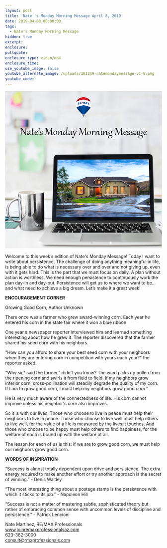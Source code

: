 ```yaml
---
layout: post
title: 'Nate''s Monday Morning Message April 8, 2019'
date: 2019-04-08 00:00:00
tags:
  - Nate's Monday Morning Message
hidden: true
excerpt:
enclosure:
pullquote:
enclosure_type: video/mp4
enclosure_time:
use_youtube_image: false
youtube_alternate_image: /uploads/181219-natemondaymessage-v1-8.png
youtube_code:
---
```


![](/uploads/181219-natemondaymessage-v1-7.png)

Welcome to this week’s edition of Nate's Monday Message! Today I want to write about persistence. The challenge of doing anything meaningful in life, is being able to do what is necessary over and over and not giving up, even with it gets hard. This is the part that we must focus on daily. A plan without action is worthless. We need enough persistence to continuously work the plan day-in and day-out. Persistence will get us to where we want to be…and what need to achieve a big dream. Let’s make it a great week!

**ENCOURAGEMENT CORNER**

Growing Good Corn, Author Unknown

There once was a farmer who grew award-winning corn. Each year he entered his corn in the state fair where it won a blue ribbon.

One year a newspaper reporter interviewed him and learned something interesting about how he grew it. The reporter discovered that the farmer shared his seed corn with his neighbors.

"How can you afford to share your best seed corn with your neighbors when they are entering corn in competition with yours each year?" the reporter asked.

"Why sir," said the farmer," didn't you know? The wind picks up pollen from the ripening corn and swirls it from field to field. If my neighbors grow inferior corn, cross-pollination will steadily degrade the quality of my corn. If I am to grow good corn, I must help my neighbors grow good corn."

He is very much aware of the connectedness of life. His corn cannot improve unless his neighbor's corn also improves.

So it is with our lives. Those who choose to live in peace must help their neighbors to live in peace. Those who choose to live well must help others to live well, for the value of a life is measured by the lives it touches. And those who choose to be happy must help others to find happiness, for the welfare of each is bound up with the welfare of all.

The lesson for each of us is this: if we are to grow good corn, we must help our neighbors grow good corn.&nbsp;

**WORDS OF INSPIRATION**

“Success is almost totally dependent upon drive and persistence. The extra energy required to make another effort or try another approach is the secret of winning.” - Denis Waitley

“The most interesting thing about a postage stamp is the persistence with which it sticks to its job.” - Napoleon Hill

“Success is not a matter of mastering subtle, sophisticated theory but rather of embracing common sense with uncommon levels of discipline and persistence.” - Patrick Lencioni

Nate Martinez, RE/MAX Professionals<br>www.joinremaxprofessionalsaz.com<br>623-362-3000<br>consult@rmxprofessionals.com